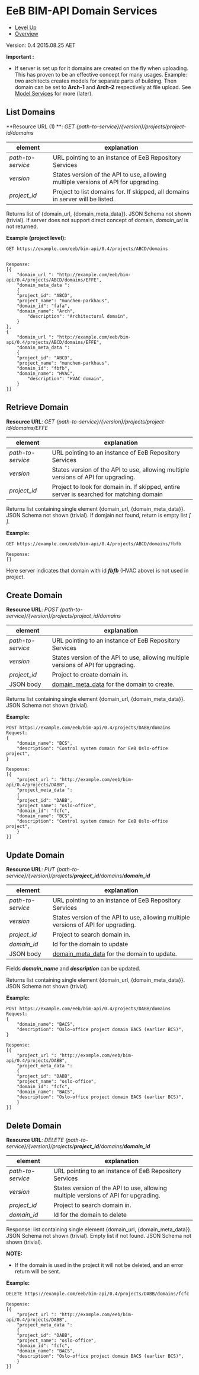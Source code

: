 # EeB BIM-API Domain Services #

* [Level Up](../README.md)
* [Overview](./README.md)

Version: 0.4 2015.08.25 AET

**Important :**

* If server is set up for it domains are created on the fly when uploading. This has proven to be an effective concept for many usages. Example: two architects creates models for separate parts of building. Then domain can be set to **Arch-1** and **Arch-2** respectively at file upload. See [Model Services](./model_service.md) for more (later). 



## List Domains

**Resource URL (1) **: *GET {path-to-service}/{version}/projects/project-id/domains*


element | explanation
--------|-----------|
*path-to-service*	|URL pointing to an instance of EeB Repository Services|
*version*	|States version of the API to use, allowing multiple versions of API for upgrading.|
*project_id*	|Project to list domains for. If skipped, all domains in server will be listed.

Returns list of {domain_url, {domain_meta_data}}. JSON Schema not shown (trivial). If server does not support direct concept of domain, *domain_url* is not returned.

**Example (project level):**

```
GET https://example.com/eeb/bim-api/0.4/projects/ABCD/domains


Response:
[{
    "domain_url ": "http://example.com/eeb/bim-api/0.4/projects/ABCD/domains/EFFE",
    "domain_meta_data ":
    {
	"project_id": "ABCD",
	"project_name": "munchen-parkhaus",
	"domain_id": "fafa",
	"domain_name": "Arch",
    	"description": "Architectural domain",
    }
},
{
    "domain_url ": "http://example.com/eeb/bim-api/0.4/projects/ABCD/domains/EFFE",
    "domain_meta_data ":
    {
	"project_id": "ABCD",
	"project_name": "munchen-parkhaus",
	"domain_id": "fbfb",
	"domain_name": "HVAC",
    	"description": "HVAC domain",
    }
}]
```


## Retrieve Domain
**Resource URL**: *GET {path-to-service}/{version}/projects/project-id/domains/EFFE*

element | explanation
--------|-----------|
*path-to-service*	|URL pointing to an instance of EeB Repository Services|
*version*	|States version of the API to use, allowing multiple versions of API for upgrading.
*project_id*	|Project to look for domain in. If skipped, entire server is searched for matching domain

Returns list containing single element {domain_url, {domain_meta_data}}. JSON Schema not shown (trivial). If domjain not found, return is empty list *[ ]*.

**Example:**

```
GET https://example.com/eeb/bim-api/0.4/projects/ABCD/domains/fbfb

Response:
[]
```

Here server indicates that domain with id ***fbfb*** (HVAC above) is not used in project.


## Create Domain
**Resource URL**: *POST {path-to-service}/{version}/projects/project_id/domains*

element | explanation
--------|-----------|
*path-to-service*	|URL pointing to an instance of EeB Repository Services|
*version*	|States version of the API to use, allowing multiple versions of API for upgrading.
*project_id*	|Project to create domain in. 
JSON body	|[domain_meta_data](./schemata/domain_meta_data.md) for the domain to create. 

Returns list containing single element {domain_url, {domain_meta_data}}. JSON Schema not shown (trivial). 

**Example:**

```
POST https://example.com/eeb/bim-api/0.4/projects/DABB/domains
Request:
{
	"domain_name": "BCS",
	"description": "Control system domain for EeB Oslo-office project",
}

Response:
[{
    "project_url ": "http://example.com/eeb/bim-api/0.4/projects/DABB",
    "project_meta_data ":
    {
	"project_id": "DABB",
	"project_name": "oslo-office",
	"domain_id": "fcfc",
	"domain_name": "BCS",
	"description": "Control system domain for EeB Oslo-office project",
    }
}]
```

## Update Domain
**Resource URL**: *PUT {path-to-service}/{version}/projects/**project_id**/domains/**domain_id***

element | explanation
--------|-----------|
*path-to-service*	|URL pointing to an instance of EeB Repository Services|
*version*	|States version of the API to use, allowing multiple versions of API for upgrading.
*project_id*	|Project to search domain in. 
*domain_id*	|Id for the domain to update 
JSON body	|[domain_meta_data](./schemata/domain_meta_data.md) for the domain to update. 

Fields ***domain_name*** and ***description*** can be updated.


Returns list containing single element {domain_url, {domain_meta_data}}. JSON Schema not shown (trivial). 

**Example:**

```
POST https://example.com/eeb/bim-api/0.4/projects/DABB/domains
Request:
{
	"domain_name": "BACS",
	"description": "Oslo-office project domain BACS (earlier BCS)",
}

Response:
[{
    "project_url ": "http://example.com/eeb/bim-api/0.4/projects/DABB",
    "project_meta_data ":
    {
	"project_id": "DABB",
	"project_name": "oslo-office",
	"domain_id": "fcfc",
	"domain_name": "BACS",
	"description": "Oslo-office project domain BACS (earlier BCS)",
    }
}]
```

## Delete Domain
**Resource URL**: *DELETE {path-to-service}/{version}/projects/**project_id**/domains/**domain_id***

element | explanation
--------|-----------|
*path-to-service*	|URL pointing to an instance of EeB Repository Services|
*version*	|States version of the API to use, allowing multiple versions of API for upgrading.
*project_id*	|Project to search domain in. 
*domain_id*	|Id for the domain to delete 

Response: list containing single element {domain_url, {domain_meta_data}}. JSON Schema not shown (trivial). Empty list if not found. JSON Schema not shown (trivial).

**NOTE:**

* If the domain is used in the project it will not be deleted, and an error return will be sent.

**Example:**

```
DELETE https://example.com/eeb/bim-api/0.4/projects/DABB/domains/fcfc

Response:
[{
    "project_url ": "http://example.com/eeb/bim-api/0.4/projects/DABB",
    "project_meta_data ":
    {
	"project_id": "DABB",
	"project_name": "oslo-office",
	"domain_id": "fcfc",
	"domain_name": "BACS",
	"description": "Oslo-office project domain BACS (earlier BCS)",
    }
}]
```

